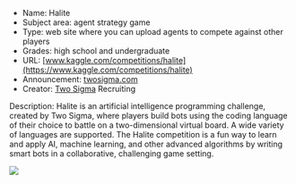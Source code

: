 * Name: Halite
* Subject area: agent strategy game
* Type: web site where you can upload agents to compete against other players
* Grades: high school and undergraduate
* URL: [www.kaggle.com/competitions/halite](https://www.kaggle.com/competitions/halite)
* Announcement: [twosigma.com](https://www.twosigma.com/articles/introducing-halite-our-limited-release-ai-challenge/)
* Creator: [Two Sigma](https://www.twosigma.com/) Recruiting

Description: Halite is an artificial intelligence programming challenge, created by Two Sigma, where players build bots using the coding language of their choice to battle on a two-dimensional virtual board. A wide variety of languages are supported. The Halite competition is a fun way to learn and apply AI, machine learning, and other advanced algorithms by writing smart bots in a collaborative, challenging game setting.

![](https://github.com/touretzkyds/ai4k12/raw/master/images/HaliteII.png)
